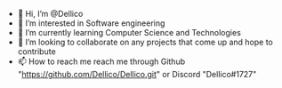 - 👋 Hi, I’m @Dellico
- 👀 I’m interested in Software engineering
 - 🌱 I’m currently learning Computer Science and Technologies
- 💞️ I’m looking to collaborate on any projects that come up and hope to contribute
- 📫 How to reach me reach me through Github "https://github.com/Dellico/Dellico.git" or Discord "Dellico#1727"

<!---
Dellico/Dellico is a ✨ special ✨ repository because its `README.md` (this file) appears on your GitHub profile.
You can click the Preview link to take a look at your changes.
--->
